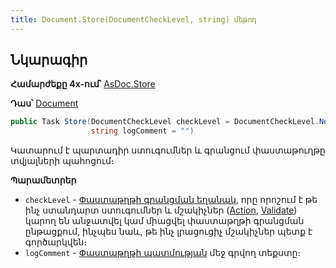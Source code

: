 ```yaml
---
title: Document.Store(DocumentCheckLevel, string) մեթոդ
---
```


## Նկարագիր

**Համարժեքը 4x-ում՝** [AsDoc.Store](https://armsoft.github.io/as4x-docs/HTM/ProgrGuide/Functions/ASDOC/Store.html)

**Դաս՝** [Document](../document.md)

```c#
public Task Store(DocumentCheckLevel checkLevel = DocumentCheckLevel.None, 
                  string logComment = "")
```

Կատարում է պարտադիր ստուգումներ և գրանցում փաստաթուղթը տվյալների պահոցում։

**Պարամետրեր**

* `checkLevel` - [Փաստաթղթի գրանցման եղանակ](../../types/DocumentCheckLevel.md), որը որոշում է թե ինչ ստանդարտ ստուգումներ և մշակիչներ ([Action](Action.md), [Validate](Validate.md)) կարող են անջատվել կամ միացվել փաստաթղթի գրանցման ընթացքում, ինչպես նաև, թե ինչ լրացուցիչ մշակիչներ պետք է գործարկվեն։
* `logComment` - [Փաստաթղթի պատմության](https://armsoft.github.io/as4x-docs/HTM/ProgrGuide/Database/DocLog.html) մեջ գրվող տեքստը։

